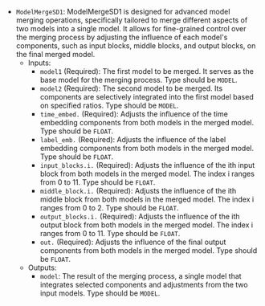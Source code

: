 - `ModelMergeSD1`: ModelMergeSD1 is designed for advanced model merging operations, specifically tailored to merge different aspects of two models into a single model. It allows for fine-grained control over the merging process by adjusting the influence of each model's components, such as input blocks, middle blocks, and output blocks, on the final merged model.
    - Inputs:
        - `model1` (Required): The first model to be merged. It serves as the base model for the merging process. Type should be `MODEL`.
        - `model2` (Required): The second model to be merged. Its components are selectively integrated into the first model based on specified ratios. Type should be `MODEL`.
        - `time_embed.` (Required): Adjusts the influence of the time embedding components from both models in the merged model. Type should be `FLOAT`.
        - `label_emb.` (Required): Adjusts the influence of the label embedding components from both models in the merged model. Type should be `FLOAT`.
        - `input_blocks.i.` (Required): Adjusts the influence of the ith input block from both models in the merged model. The index i ranges from 0 to 11. Type should be `FLOAT`.
        - `middle_block.i.` (Required): Adjusts the influence of the ith middle block from both models in the merged model. The index i ranges from 0 to 2. Type should be `FLOAT`.
        - `output_blocks.i.` (Required): Adjusts the influence of the ith output block from both models in the merged model. The index i ranges from 0 to 11. Type should be `FLOAT`.
        - `out.` (Required): Adjusts the influence of the final output components from both models in the merged model. Type should be `FLOAT`.
    - Outputs:
        - `model`: The result of the merging process, a single model that integrates selected components and adjustments from the two input models. Type should be `MODEL`.
